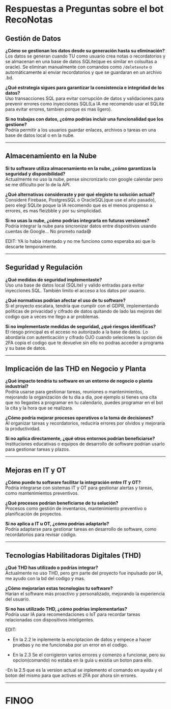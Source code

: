 # Respuestas a Preguntas sobre el bot RecoNotas


## Gestión de Datos

**¿Cómo se gestionan los datos desde su generación hasta su eliminación?**  
Los datos se generan cuando TU como usuario crea notas o recordatorios y se almacenan en una base de datos SQLite(que es similar en colsultas a oracle). Se eliminan manualmente con comandos como `/deletenote` o automáticamente al enviar recordatorios y que se guardaran en un archivo .bd.

**¿Qué estrategia sigues para garantizar la consistencia e integridad de los datos?**  
Uso transacciones SQL para evitar corrupción de datos y validaciones para prevenir errores como inyecciones SQL(La IA me recomendo usar el SQLite para evitar errores, tambien porque es mas ligero).

**Si no trabajas con datos, ¿cómo podrías incluir una funcionalidad que los gestione?**  
Podría permitir a los usuarios guardar enlaces, archivos o tareas en una base de datos local o en la nube.

---

## Almacenamiento en la Nube

**Si tu software utiliza almacenamiento en la nube, ¿cómo garantizas la seguridad y disponibilidad?**  
Actualmente no uso la nube, pense sincronizarlo con google calendar pero se me dificulto por lo de la API.

**¿Qué alternativas consideraste y por qué elegiste tu solución actual?**  
Consideré Firebase, PostgresSQL o OracleSQL(que use el año pasado), pero elegí SQLite poque la IA recomendo que es el menos propenso a errores, es mas fleizbble y por su simplicidad.

**Si no usas la nube, ¿cómo podrías integrarla en futuras versiones?**  
Podría integrar la nube para sincronizar datos entre dispositivos usando cuentas de Google... No prometo nada😅 


EDIT:
YA lo habia intentado y no me funciono como esperaba asi que lo descarte temporamente.

---

## Seguridad y Regulación

**¿Qué medidas de seguridad implementaste?**  
Uso una base de datos local (SQLite) y valido entradas para evitar inyecciones SQL. También limito el acceso a los datos por usuario.

**¿Qué normativas podrían afectar el uso de tu software?**  
Si el proyecto escalara, tendría que cumplir con el GDPR, implementando políticas de privacidad y cifrado de datos quitando de lado las mejoras del codigo que a veces me llego a ar problemas.

**Si no implementaste medidas de seguridad, ¿qué riesgos identificas?**  
El riesgo principal es el acceso no autorizado a la base de datos. Lo abordaría con autenticación y cifrado OJO cuando seleciones la opcion de 2FA copia el codigo que te devuelve sin ello no podras acceder a programa y su base de datos.

---

## Implicación de las THD en Negocio y Planta

**¿Qué impacto tendría tu software en un entorno de negocio o planta industrial?**  
Podría usarse para gestionar tareas, reuniones o mantenimientos, mejorando la organización de tu dia a dia, poe ejemplo si tienes una cita que no llegastes a programar en tu calendario, puedes programar en el bot la cita y la hora que se realizara.

**¿Cómo podría mejorar procesos operativos o la toma de decisiones?**  
Al organizar tareas y recordatorios, reduciría errores por olvidos y mejoraría la productividad.

**Si no aplica directamente, ¿qué otros entornos podrían beneficiarse?**  
Instituciones educativas o equipos de desarrollo de software podrían usarlo para gestionar tareas y plazos.

---

## Mejoras en IT y OT

**¿Cómo puede tu software facilitar la integración entre IT y OT?**  
Podría integrarse con sistemas IT y OT para gestionar alertas y tareas, como mantenimientos preventivos.

**¿Qué procesos podrían beneficiarse de tu solución?**  
Procesos como gestión de inventarios, mantenimiento preventivo o planificación de proyectos.

**Si no aplica a IT u OT, ¿cómo podrías adaptarlo?**  
Podría adaptarse para gestionar tareas en desarrollo de software, como recordatorios para revisar código.

---

## Tecnologías Habilitadoras Digitales (THD)

**¿Qué THD has utilizado o podrías integrar?**  
Actualmente no uso THD, pero grn parte del proyecto fue inpulsado por IA, me ayudo con la bd del codigo y mas.

**¿Cómo mejorarían estas tecnologías tu software?**  
Harían el software más proactivo y personalizado, mejorando la experiencia del usuario.

**Si no has utilizado THD, ¿cómo podrías implementarlas?**  
Podría usar IA para recomendaciones o IoT para recordar tareas relacionadas con dispositivos inteligentes.


EDIT:
- En la 2.2 le inplemente la encriptacion de datos y empece a hacer pruebas y no me funcionaba por un error en el codigo. 

- En la 2.3 Se el corrigieron varios errores y comenzo a funcionar, pero su opcion(comando) no estaba en la guia u existia un boton para ello.

-En la 2.5 que es la version actual se inplemento el comando en ayuda y el boton del mismo para que actives el 2FA por ahora sin errores. 

---

# FINOO

